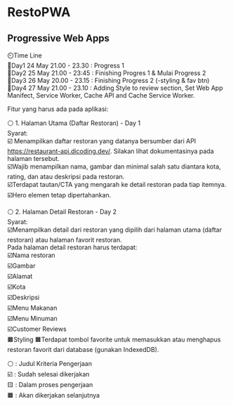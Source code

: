 # RestoPWA
## Progressive Web Apps

⏲️Time Line  
📆Day1 24 May 21.00 - 23.30 : Progress 1  
📆Day2 25 May 21.00 - 23:45 : Finishing Progres 1 & Mulai Progress 2  
📆Day3 26 May 20.00 - 23.15 : Finishing Progress 2 (-styling & fav btn)  
📆Day4 27 May 21.00 - 23.10 : Adding Style to review section, Set Web App Manifect, Service Worker, Cache API and Cache Service Worker.

Fitur yang harus ada pada aplikasi:  

⚪ 1. Halaman Utama (Daftar Restoran) - Day 1  
  Syarat:  
  ☑️ Menampilkan daftar restoran yang datanya bersumber dari API https://restaurant-api.dicoding.dev/. Silakan lihat dokumentasinya pada halaman tersebut.  
  ☑️Wajib menampilkan nama, gambar dan minimal salah satu diantara kota, rating, dan atau deskripsi pada restoran.  
  ☑️Terdapat tautan/CTA yang mengarah ke detail restoran pada tiap itemnya.  
  ☑️Hero elemen tetap dipertahankan.  
  
  
⚪ 2. Halaman Detail Restoran - Day 2  
  Syarat:  
  ☑️Menampilkan detail dari restoran yang dipilih dari halaman utama (daftar restoran) atau halaman favorit restoran.  
  Pada halaman detail restoran harus terdapat:  
      ☑️Nama restoran  
      ☑️Gambar  
      ☑️Alamat  
      ☑️Kota  
      ☑️Deskripsi  
      ☑️Menu Makanan  
      ☑️Menu Minuman  
      ☑️Customer Reviews  
      🟧Styling
  🟧Terdapat tombol favorite untuk memasukkan atau menghapus restoran favorit dari database (gunakan IndexedDB).  
  
    
    

⚪ : Judul Kriteria Pengerjaan  
☑️ : Sudah selesai dikerjakan  
🟨 : Dalam proses pengerjaan  
🟧 : Akan dikerjakan selanjutnya  

